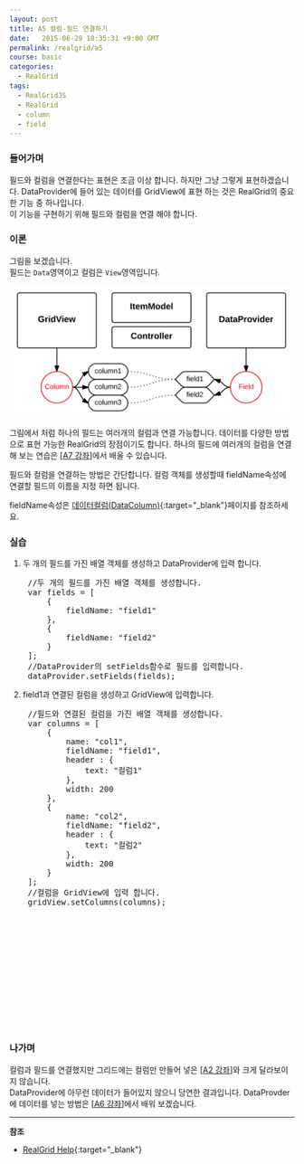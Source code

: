 ```yaml
---
layout: post
title: A5 컬럼-필드 연결하기
date:   2015-06-29 10:35:31 +9:00 GMT
permalink: /realgrid/a5
course: basic
categories: 
  - RealGrid
tags: 
  - RealGridJS
  - RealGrid
  - column
  - field
---
```


<script type="text/javascript" src="/script/dlgrids_eval.js"></script>
<script type="text/javascript" src="/script/realgridjs.js"></script>

<script>
var gridView;
var dataProvider;
    
$(document).ready( function() {

    RealGridJS.setTrace(false);
    RealGridJS.setRootContext("/script");
    
    dataProvider = new RealGridJS.LocalDataProvider();
    gridView = new RealGridJS.GridView("realgrid");
    gridView.setDataSource(dataProvider);
    
    //두 개의 필드를 가진 배열 객체를 생성합니다.
    var fields = [
        {
            fieldName: "field1"
        },
        {
            fieldName: "field2"
        }
    ];
    //DataProvider의 setFields함수로 필드를 입력합니다.
    dataProvider.setFields(fields);

    //필드와 연결된 컬럼을 가진 배열 객체를 생성합니다.
    var columns = [
        {
            name: "col1",
            fieldName: "field1",
            header : {
                text: "컬럼1"
            },
            width: 200
        },
        {
            name: "col2",
            fieldName: "field2",
            header : {
                text: "컬럼2"
            },
            width: 200
        }
    ];
    //컬럼을 GridView에 입력 합니다.
    gridView.setColumns(columns);

});
</script>

### 들어가며

필드와 컬럼을 연결한다는 표현은 조금 이상 합니다. 하지만 그냥 그렇게 표현하겠습니다. DataProvider에 들어 있는 데이터를 GridView에 표현 하는 것은 RealGrid의 중요한 기능 중 하나입니다.  
이 기능을 구현하기 위해 필드와 컬럼을 연결 해야 합니다.

### 이론

그림을 보겠습니다.  
필드는 `Data`영역이고 컬럼은 `View`영역입니다. 

![](/images/blog/20150630-realgrid-a5.png)

그림에서 처럼 하나의 필드는 여러개의 컬럼과 연결 가능합니다. 데이터를 다양한 방법으로 표현 가능한 RealGrid의 장점이기도 합니다. 하나의 필드에 여러개의 컬럼을 연결해 보는 연습은 \[[A7 강좌](/realgrid/a7)\]에서 배울 수 있습니다. 

필드와 컬럼을 연결하는 방법은 간단합니다.  컬럼 객체를 생성할때 fieldName속성에 연결할 필드의 이름을 지정 하면 됩니다. 
 
fieldName속성은 [데이터컬럼(DataColumn)](http://help.realgrid.com/api/types/DataColumn/){:target="_blank"}페이지를 참조하세요.

### 실습

1. 두 개의 필드를 가진 배열 객체를 생성하고 DataProvider에 입력 합니다.
    
    <pre class="prettyprint">
    //두 개의 필드를 가진 배열 객체를 생성합니다.
    var fields = [
        {
            fieldName: "field1"
        },
        {
            fieldName: "field2"
        }
    ];
    //DataProvider의 setFields함수로 필드를 입력합니다.
    dataProvider.setFields(fields);</pre>
2. field1과 연결된 컬럼을 생성하고 GridView에 입력합니다.
    
    <pre class="prettyprint">
    //필드와 연결된 컬럼을 가진 배열 객체를 생성합니다.
    var columns = [
        {
            name: "col1",
            fieldName: "field1",
            header : {
                text: "컬럼1"
            },
            width: 200
        },
        {
            name: "col2",
            fieldName: "field2",
            header : {
                text: "컬럼2"
            },
            width: 200
        }
    ];
    //컬럼을 GridView에 입력 합니다.
    gridView.setColumns(columns);</pre>

<div id="realgrid" style="width: 100%; height: 200px;"></div>
<p></p>

### 나가며

컬럼과 필드를 연결했지만 그리드에는 컬럼만 만들어 넣은 \[[A2 강좌](/realgrid/a2)\]와 크게 달라보이지 않습니다.  
DataProvider에 아무런 데이터가 들어있지 않으니 당연한 결과입니다. DataProvder에 데이터를 넣는 방법은 \[[A6 강좌](/realgrid/a6)\]에서 배워 보겠습니다.

---
**참조**

* [RealGrid Help](http://help.realgrid.com){:target="_blank"}